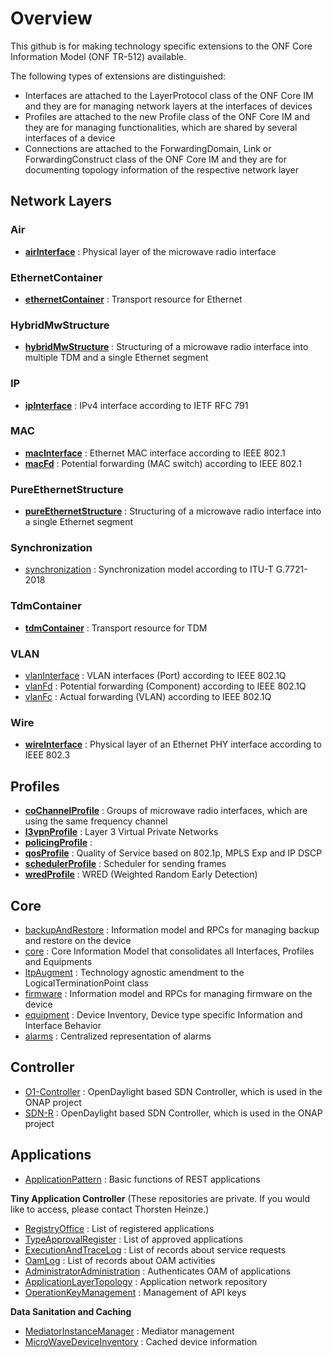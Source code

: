 # Overview
This github is for making technology specific extensions to the ONF Core Information Model (ONF TR-512) available.

The following types of extensions are distinguished:
- Interfaces are attached to the LayerProtocol class of the ONF Core IM and they are for managing network layers at the interfaces of devices
- Profiles are attached to the new Profile class of the ONF Core IM and they are for managing functionalities, which are shared by several interfaces of a device
- Connections are attached to the ForwardingDomain, Link or ForwardingConstruct class of the ONF Core IM and they are for documenting topology information of the respective network layer

## Network Layers

### Air
* [**airInterface**](../../../airInterface) : Physical layer of the microwave radio interface

### EthernetContainer
- [**ethernetContainer**](../../../ethernetContainer) : Transport resource for Ethernet

### HybridMwStructure
* [**hybridMwStructure**](../../../hybridMwStructure) : Structuring of a microwave radio interface into multiple TDM and a single Ethernet segment

### IP
- [**ipInterface**](../../../ipInterface) : IPv4 interface according to IETF RFC 791

### MAC
- [**macInterface**](../../../macInterface) : Ethernet MAC interface according to IEEE 802.1
- [**macFd**](../../../macFd) : Potential forwarding (MAC switch) according to IEEE 802.1

### PureEthernetStructure
- [**pureEthernetStructure**](../../../pureEthernetStructure) : Structuring of a microwave radio interface into a single Ethernet segment

### Synchronization
- [synchronization](../../../synchronization) : Synchronization model according to ITU-T G.7721-2018

### TdmContainer
- [**tdmContainer**](../../../tdmContainer) : Transport resource for TDM

### VLAN
- [vlanInterface](../../../vlanInterface) : VLAN interfaces (Port) according to IEEE 802.1Q
- [vlanFd](../../../vlanFd) : Potential forwarding (Component) according to IEEE 802.1Q
- [vlanFc](../../../vlanFc) : Actual forwarding (VLAN) according to IEEE 802.1Q

### Wire
- [**wireInterface**](../../../wireInterface) : Physical layer of an Ethernet PHY interface according to IEEE 802.3

## Profiles
- [**coChannelProfile**](../../../coChannelProfile) : Groups of microwave radio interfaces, which are using the same frequency channel
- [**l3vpnProfile**](../../../l3vpnProfile) : Layer 3 Virtual Private Networks
- [**policingProfile**](../../../policingProfile) : 
- [**qosProfile**](../../../qosProfile) : Quality of Service based on 802.1p, MPLS Exp and IP DSCP
- [**schedulerProfile**](../../../schedulerProfile) : Scheduler for sending frames
- [**wredProfile**](../../../wredProfile) : WRED (Weighted Random Early Detection)

## Core
- [backupAndRestore](../../../backupAndRestore) : Information model and RPCs for managing backup and restore on the device
- [core](../../../core) : Core Information Model that consolidates all Interfaces, Profiles and Equipments
- [ltpAugment](../../../ltpAugment) : Technology agnostic amendment to the LogicalTerminationPoint class
- [firmware](../../../firmware) : Information model and RPCs for managing firmware on the device
- [equipment](../../../equipment) : Device Inventory, Device type specific Information and Interface Behavior
- [alarms](../../../alarms) : Centralized representation of alarms

## Controller
- [O1-Controller](../../../o1controller) : OpenDaylight based SDN Controller, which is used in the ONAP project
- [SDN-R](../../../o1controller) : OpenDaylight based SDN Controller, which is used in the ONAP project

## Applications
- [ApplicationPattern](../../../ApplicationPattern) : Basic functions of REST applications

**Tiny Application Controller**
(These repositories are private. If you would like to access, please contact Thorsten Heinze.)
- [RegistryOffice](../../../RegistryOffice) : List of registered applications
- [TypeApprovalRegister](../../../TypeApprovalRegister) : List of approved applications
- [ExecutionAndTraceLog](../../../ExecutionAndTraceLog) : List of records about service requests
- [OamLog](../../../OamLog) : List of records about OAM activities
- [AdministratorAdministration](../../../AdministratorAdministration) : Authenticates OAM of applications
- [ApplicationLayerTopology](../../../ApplicationLayerTopology) : Application network repository
- [OperationKeyManagement](../../../OperationKeyManagement) : Management of API keys

**Data Sanitation and Caching**
- [MediatorInstanceManager](../../../MediatorInstanceManager) : Mediator management
- [MicroWaveDeviceInventory](../../../MicroWaveDeviceInventory) : Cached device information
